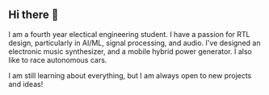 ## Hi there 👋
I am a fourth year electical engineering student. I have a passion for RTL design, particularly in AI/ML, signal processing, and audio. I've designed an electronic music synthesizer, and a mobile hybrid power generator. I also like to race autonomous cars.

I am still learning about everything, but I am always open to new projects and ideas!
